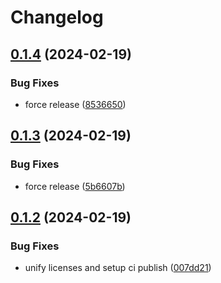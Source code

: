 # Changelog

## [0.1.4](https://github.com/RokiiApp/app/compare/api-v0.1.3...api-v0.1.4) (2024-02-19)


### Bug Fixes

* force release ([8536650](https://github.com/RokiiApp/app/commit/85366504572a6193993f1d265936168a6868e5d0))

## [0.1.3](https://github.com/RokiiApp/app/compare/api-v0.1.2...api-v0.1.3) (2024-02-19)


### Bug Fixes

* force release ([5b6607b](https://github.com/RokiiApp/app/commit/5b6607b697700de5f557c7955bd0c6887969a1eb))

## [0.1.2](https://github.com/RokiiApp/app/compare/api-v0.1.1...api-v0.1.2) (2024-02-19)


### Bug Fixes

* unify licenses and setup ci publish ([007dd21](https://github.com/RokiiApp/app/commit/007dd21d0d927ed2287c11de42eb87e73f96fecc))
